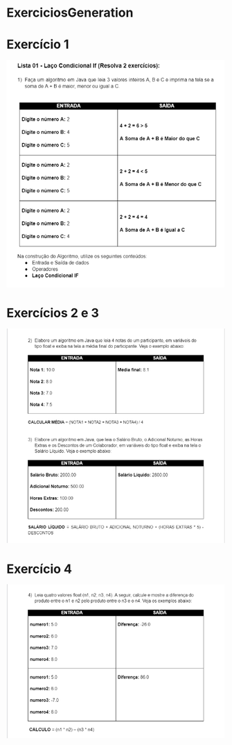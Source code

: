 # ExerciciosGeneration
# Exercício 1
![Exercicio 1](ex1.png)
# Exercícios 2 e 3
![Exercicio 2 e 3](ex2_ex3.png)
# Exercício 4
![Exercicio 4](ex4.png)
